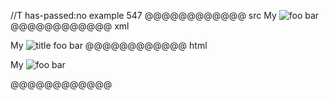 //T has-passed:no
example 547
@@@@@@@@@@@@ src
My ![foo bar](/path/to/train.jpg  "title"   )
@@@@@@@@@@@@ xml
<?xml version="1.0" encoding="UTF-8"?>
<!DOCTYPE document SYSTEM "CommonMark.dtd">
<document xmlns="http://commonmark.org/xml/1.0">
  <paragraph>
    <text>My </text>
    <image destination="/path/to/train.jpg" title="title">
      <text>foo bar</text>
    </image>
  </paragraph>
</document>
@@@@@@@@@@@@ html
<p>My <img src="/path/to/train.jpg" alt="foo bar" title="title" /></p>
@@@@@@@@@@@@
